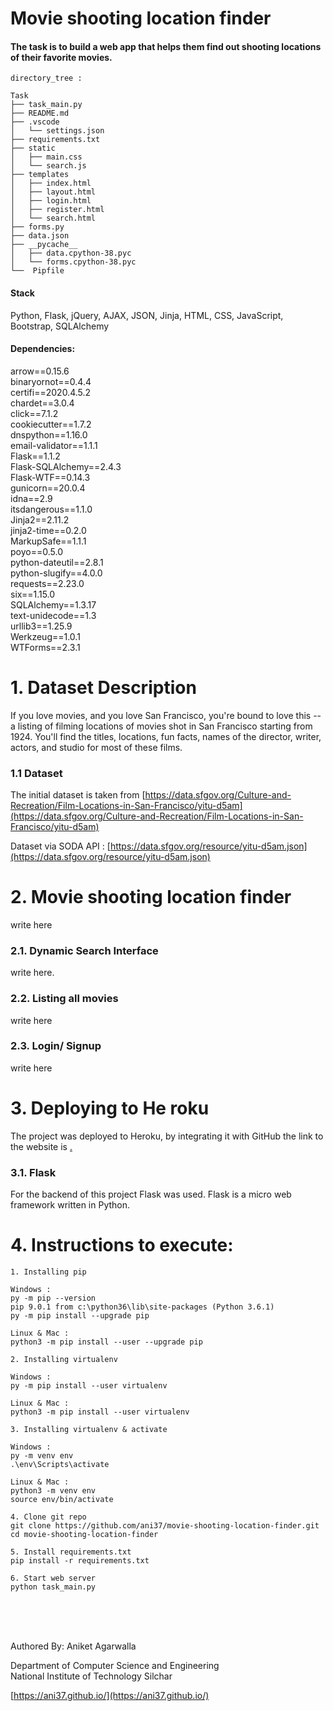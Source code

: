 # Movie shooting location finder
#### The task is to build a web app that helps them find out shooting locations of their favorite movies.


```
directory_tree :
```

```
Task
├── task_main.py
├── README.md
├── .vscode
│   └── settings.json
├── requirements.txt
├── static
│   ├── main.css
│   └── search.js
├── templates
│   ├── index.html
│   ├── layout.html
│   ├── login.html
│   ├── register.html
│   └── search.html
├── forms.py
├── data.json
├── __pycache__
│   ├── data.cpython-38.pyc
│   └── forms.cpython-38.pyc
└──  Pipfile

```

#### Stack
Python, Flask, jQuery, AJAX, JSON, Jinja, HTML, CSS, JavaScript, Bootstrap, SQLAlchemy 


#### Dependencies:

arrow==0.15.6 <br>
binaryornot==0.4.4 <br>
certifi==2020.4.5.2 <br>
chardet==3.0.4 <br>
click==7.1.2 <br>
cookiecutter==1.7.2 <br>
dnspython==1.16.0 <br>
email-validator==1.1.1 <br>
Flask==1.1.2 <br>
Flask-SQLAlchemy==2.4.3 <br>
Flask-WTF==0.14.3 <br>
gunicorn==20.0.4 <br>
idna==2.9 <br>
itsdangerous==1.1.0 <br>
Jinja2==2.11.2 <br>
jinja2-time==0.2.0 <br>
MarkupSafe==1.1.1 <br>
poyo==0.5.0 <br>
python-dateutil==2.8.1 <br>
python-slugify==4.0.0 <br>
requests==2.23.0 <br>
six==1.15.0 <br>
SQLAlchemy==1.3.17 <br>
text-unidecode==1.3 <br>
urllib3==1.25.9 <br>
Werkzeug==1.0.1 <br>
WTForms==2.3.1 <br>


# 1. Dataset Description
If you love movies, and you love San Francisco, you're bound to love this -- a listing of filming locations of movies shot in San Francisco starting from 1924. You'll find the titles, locations, fun facts, names of the director, writer, actors, and studio for most of these films.


### 1.1 Dataset
The initial dataset is taken from [https://data.sfgov.org/Culture-and-Recreation/Film-Locations-in-San-Francisco/yitu-d5am](https://data.sfgov.org/Culture-and-Recreation/Film-Locations-in-San-Francisco/yitu-d5am)

Dataset via SODA API : [https://data.sfgov.org/resource/yitu-d5am.json](https://data.sfgov.org/resource/yitu-d5am.json)

# 2. Movie shooting location finder
write here

### 2.1. Dynamic Search Interface
write here.

### 2.2. Listing all movies
write here

### 2.3. Login/ Signup
write here

# 3. Deploying to He roku
The project was deployed to Heroku, by integrating it with GitHub the link to the website is [.](.)

### 3.1. Flask
For the backend of this project Flask was used. Flask is a micro web framework written in Python.

# 4. Instructions to execute:
```
1. Installing pip

Windows :
py -m pip --version
pip 9.0.1 from c:\python36\lib\site-packages (Python 3.6.1)
py -m pip install --upgrade pip 

Linux & Mac : 
python3 -m pip install --user --upgrade pip 
 ```
 ```
2. Installing virtualenv 

Windows :
py -m pip install --user virtualenv 

Linux & Mac :
python3 -m pip install --user virtualenv 
```
 ```
3. Installing virtualenv & activate

Windows :
py -m venv env 
.\env\Scripts\activate

Linux & Mac :
python3 -m venv env 
source env/bin/activate
```
 ```
4. Clone git repo
git clone https://github.com/ani37/movie-shooting-location-finder.git
cd movie-shooting-location-finder
```
 ```
5. Install requirements.txt
pip install -r requirements.txt
```
 ```
6. Start web server
python task_main.py
```


<br>
<br>
<br>


Authored By: Aniket Agarwalla

Department of Computer Science and Engineering <br>
National Institute of Technology Silchar <br>

[https://ani37.github.io/](https://ani37.github.io/)
